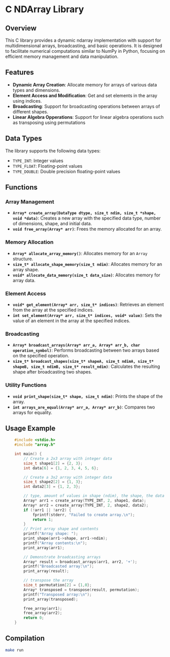 # C NDArray Library

## Overview

This C library provides a dynamic ndarray implementation with support for multidimensional arrays, broadcasting, and basic operations. It is designed to facilitate numerical computations similar to NumPy in Python, focusing on efficient memory management and data manipulation.

## Features

- **Dynamic Array Creation**: Allocate memory for arrays of various data types and dimensions.
- **Element Access and Modification**: Get and set elements in the array using indices.
- **Broadcasting**: Support for broadcasting operations between arrays of different shapes.
- **Linear Algebra Opperations**: Support for linear algebra operations such as transposing using permutations

## Data Types

The library supports the following data types:

- `TYPE_INT`: Integer values
- `TYPE_FLOAT`: Floating-point values
- `TYPE_DOUBLE`: Double precision floating-point values

## Functions

### Array Management

- **`Array* create_array(DataType dtype, size_t ndim, size_t *shape, void *data)`**: Creates a new array with the specified data type, number of dimensions, shape, and initial data.
- **`void free_array(Array* arr)`**: Frees the memory allocated for an array.

### Memory Allocation

- **`Array* allocate_array_memory()`**: Allocates memory for an `Array` structure.
- **`size_t* allocate_shape_memory(size_t ndim)`**: Allocates memory for an array shape.
- **`void* allocate_data_memory(size_t data_size)`**: Allocates memory for array data.

### Element Access

- **`void* get_element(Array* arr, size_t* indices)`**: Retrieves an element from the array at the specified indices.
- **`int set_element(Array* arr, size_t* indices, void* value)`**: Sets the value of an element in the array at the specified indices.

### Broadcasting

- **`Array* broadcast_arrays(Array* arr_a, Array* arr_b, char operation_symbol)`**: Performs broadcasting between two arrays based on the specified operation.
- **`size_t* broadcast_shapes(size_t* shapeA, size_t ndimA, size_t* shapeB, size_t ndimB, size_t* result_ndim)`**: Calculates the resulting shape after broadcasting two shapes.

### Utility Functions

- **`void print_shape(size_t* shape, size_t ndim)`**: Prints the shape of the array.
- **`int arrays_are_equal(Array* arr_a, Array* arr_b)`**: Compares two arrays for equality.

## Usage Example

```c
    #include <stdio.h>
    #include "array.h"

    int main() {
        // Create a 2x3 array with integer data
        size_t shape1[2] = {2, 3};
        int data[6] = {1, 2, 3, 4, 5, 6};

        // Create a 3x2 array with integer data
        size_t shape2[2] = {1, 3};
        int data2[3] = {1, 2, 3};

        // type, amount of values in shape (ndim), the shape, the data
        Array* arr1 = create_array(TYPE_INT, 2, shape1, data);
        Array* arr2 = create_array(TYPE_INT, 2, shape2, data2);
        if (!arr1 || !arr2) {
            fprintf(stderr, "Failed to create array.\n");
            return 1;
        }
        // Print array shape and contents
        printf("Array shape: ");
        print_shape(arr1->shape, arr1->ndim);
        printf("Array contents:\n");
        print_array(arr1);

        // Demonstrate broadcasting arrays
        Array* result = broadcast_arrays(arr1, arr2, '+');
        printf("Broadcasted array:\n");
        print_array(result);

        // transpose the array
        size_t permutation[2] = {1,0};
        Array* transposed = transpose(result, permutation);
        printf("Transposed array:\n");
        print_array(transposed);

        free_array(arr1);
        free_array(arr2);
        return 0;
    }
```

## Compilation

```bash
make run
```

